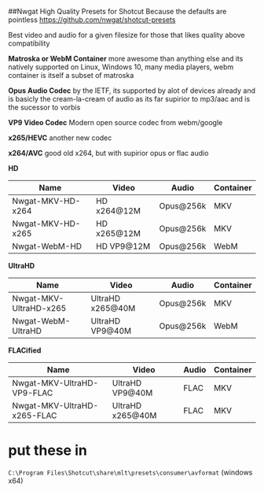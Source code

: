 ##Nwgat High Quality Presets for Shotcut
Because the defaults are pointless
https://github.com/nwgat/shotcut-presets

Best video and audio for a given filesize for those that likes quality above compatibility 

**Matroska or WebM Container** 
more awesome than anything else and its natively supported on Linux, Windows 10, many media players, webm container is itself a subset of matroska

**Opus Audio Codec** 
by the IETF, its supported by alot of devices already and is basicly the cream-la-cream of audio as its far supirior to mp3/aac and is the sucessor to vorbis

**VP9 Video Codec**
Modern open source codec from webm/google

**x265/HEVC**
another new codec

**x264/AVC**
good old x264, but with supirior opus or flac audio


**HD**

| Name    | Video    | Audio     | Container |
|---------|----------|-----------|-----------|
| Nwgat-MKV-HD-x264      | HD x264@12M | Opus@256k | MKV       |
| Nwgat-MKV-HD-x265      | HD x265@12M | Opus@256k | MKV       |
| Nwgat-WebM-HD      | HD VP9@12M  | Opus@256k | WebM      |

**UltraHD**

| Name    | Video    | Audio     | Container |
|---------|----------|-----------|-----------|
| Nwgat-MKV-UltraHD-x265 | UltraHD x265@40M | Opus@256k      | MKV       |
| Nwgat-WebM-UltraHD | UltraHD VP9@40M  | Opus@256k      | WebM       |

**FLACified**

| Name    | Video    | Audio     | Container |
|---------|----------|-----------|-----------|
| Nwgat-MKV-UltraHD-VP9-FLAC | UltraHD VP9@40M | FLAC | MKV       |
| Nwgat-MKV-UltraHD-x265-FLAC  | UltraHD x265@40M  | FLAC | MKV      |

# put these in
`C:\Program Files\Shotcut\share\mlt\presets\consumer\avformat` (windows x64)
